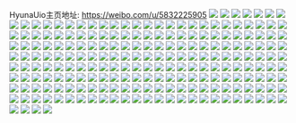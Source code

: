 HyunaUio主页地址: https://weibo.com/u/5832225905 
![](https://wx4.sinaimg.cn/mw2000/006mHqnLly1h9gbj3o18oj32c0340qv5.jpg) 
![](https://wx4.sinaimg.cn/mw2000/006mHqnLly1h9gbj10v75j32c0340qv6.jpg) 
![](https://wx4.sinaimg.cn/mw2000/006mHqnLly1h9gbjtrr66j327y2yju11.jpg) 
![](https://wx4.sinaimg.cn/mw2000/006mHqnLly1h9gbk19zx9j32662w87wk.jpg) 
![](https://wx4.sinaimg.cn/mw2000/006mHqnLly1h9gb81s3qmj32c0340qv5.jpg) 
![](https://wx4.sinaimg.cn/mw2000/006mHqnLly1h9f3i8bn3rj30ku0rsthf.jpg) 
![](https://wx4.sinaimg.cn/mw2000/006mHqnLly1h9d04jy5ivj32c0340b2b.jpg) 
![](https://wx4.sinaimg.cn/mw2000/006mHqnLly1h8vmz7um2bj323u35re82.jpg) 
![](https://wx4.sinaimg.cn/mw2000/006mHqnLly1h8vmyrfu4rj323u35s1ky.jpg) 
![](https://wx4.sinaimg.cn/mw2000/006mHqnLly1h8vmyy8oeyj323u35sb2a.jpg) 
![](https://wx4.sinaimg.cn/mw2000/006mHqnLly1h8vmz0hg74j323u35sqv5.jpg) 
![](https://wx4.sinaimg.cn/mw2000/006mHqnLly1h8vmyvbnzjj323u35se83.jpg) 
![](https://wx4.sinaimg.cn/mw2000/006mHqnLly1h8vmz3l4x8j323u35sb2a.jpg) 
![](https://wx4.sinaimg.cn/mw2000/006mHqnLly1h8vmzgjpk6j323u35skjm.jpg) 
![](https://wx4.sinaimg.cn/mw2000/006mHqnLly1h8vmzbpoczj324836ce82.jpg) 
![](https://wx4.sinaimg.cn/mw2000/006mHqnLly1h8vmyov769j323u35s4qr.jpg) 
![](https://wx4.sinaimg.cn/mw2000/006mHqnLly1h8t7ywcovdj31vt2ifu0y.jpg) 
![](https://wx4.sinaimg.cn/mw2000/006mHqnLly1h8t7z2cc8vj32c034iu0x.jpg) 
![](https://wx4.sinaimg.cn/mw2000/006mHqnLly1h8t7yrqw2uj31wg2j9b2a.jpg) 
![](https://wx4.sinaimg.cn/mw2000/006mHqnLly1h8t7zp5vryj320g2olqv6.jpg) 
![](https://wx4.sinaimg.cn/mw2000/006mHqnLly1h8t7zcwg02j313b1gfkj4.jpg) 
![](https://wx4.sinaimg.cn/mw2000/006mHqnLly1h8t7zj84f2j32af31w7wj.jpg) 
![](https://wx4.sinaimg.cn/mw2000/006mHqnLly1h8t7zaiwajj32c0340b2c.jpg) 
![](https://wx4.sinaimg.cn/mw2000/006mHqnLly1h8t7w7npizj32c0340e84.jpg) 
![](https://wx4.sinaimg.cn/mw2000/006mHqnLly1h8t5a2xr92j32c0340u0x.jpg) 
![](https://wx4.sinaimg.cn/mw2000/006mHqnLly1h8t5ame0egj31zy2nxe82.jpg) 
![](https://wx4.sinaimg.cn/mw2000/006mHqnLly1h8t59wyhkrj32c0340u0x.jpg) 
![](https://wx4.sinaimg.cn/mw2000/006mHqnLly1h8t5be7pq7j321b2pr4qr.jpg) 
![](https://wx4.sinaimg.cn/mw2000/006mHqnLly1h8t5af9ucpj326a2wbkjn.jpg) 
![](https://wx4.sinaimg.cn/mw2000/006mHqnLly1h8i65kuo7lj30wr14sqc4.jpg) 
![](https://wx4.sinaimg.cn/mw2000/006mHqnLly1h895uuey7jj32c0340kjl.jpg) 
![](https://wx4.sinaimg.cn/mw2000/006mHqnLly1h895uzut9fj32c0340x6p.jpg) 
![](https://wx4.sinaimg.cn/mw2000/006mHqnLly1h801pm4kdzj32c0340e81.jpg) 
![](https://wx4.sinaimg.cn/mw2000/006mHqnLly1h801pw0habj32c0340npd.jpg) 
![](https://wx4.sinaimg.cn/mw2000/006mHqnLly1h801pra3gsj32c0340u0x.jpg) 
![](https://wx4.sinaimg.cn/mw2000/006mHqnLly1h801pjg1ufj32c0340hdt.jpg) 
![](https://wx4.sinaimg.cn/mw2000/006mHqnLly1h7penh1fd4j31sc2dsnpe.jpg) 
![](https://wx4.sinaimg.cn/mw2000/006mHqnLly1h7o8g3mr4uj33402c0u0x.jpg) 
![](https://wx4.sinaimg.cn/mw2000/006mHqnLly1h7o8g53xxxj33402c01ky.jpg) 
![](https://wx4.sinaimg.cn/mw2000/006mHqnLly1h7o8g6i4ryj33402c01ky.jpg) 
![](https://wx4.sinaimg.cn/mw2000/006mHqnLly1h7o8geg0m6j33402c0qv5.jpg) 
![](https://wx4.sinaimg.cn/mw2000/006mHqnLly1h7o8g7w2whj33402c0kjl.jpg) 
![](https://wx4.sinaimg.cn/mw2000/006mHqnLly1h7o8gaj4krj33402c04qq.jpg) 
![](https://wx4.sinaimg.cn/mw2000/006mHqnLly1h7o8gc06gaj33402c01ky.jpg) 
![](https://wx4.sinaimg.cn/mw2000/006mHqnLly1h7o8gdagrcj33402c0qv5.jpg) 
![](https://wx4.sinaimg.cn/mw2000/006mHqnLly1h7o8gg7mvgj33402c04qq.jpg) 
![](https://wx4.sinaimg.cn/mw2000/006mHqnLly1h7o8gjeoaij33402c07wi.jpg) 
![](https://wx4.sinaimg.cn/mw2000/006mHqnLly1h7mjarw4h7j32c0340gr5.jpg) 
![](https://wx4.sinaimg.cn/mw2000/006mHqnLly1h7j2ym5eoyj316o1kw1kx.jpg) 
![](https://wx4.sinaimg.cn/mw2000/006mHqnLly1h7j2ytrrhqj31m725mx6p.jpg) 
![](https://wx4.sinaimg.cn/mw2000/006mHqnLly1h7j2yq6cxpj312b1f2k51.jpg) 
![](https://wx4.sinaimg.cn/mw2000/006mHqnLly1h7j2yye884j32c033cqv6.jpg) 
![](https://wx4.sinaimg.cn/mw2000/006mHqnLly1h785669r8hj31qy0zgmzo.jpg) 
![](https://wx4.sinaimg.cn/mw2000/006mHqnLly1h78565emoqj31qy0zgtav.jpg) 
![](https://wx4.sinaimg.cn/mw2000/006mHqnLly1h6xwft64djj324m2u449c.jpg) 
![](https://wx4.sinaimg.cn/mw2000/006mHqnLly1h6xwfrg8xhj31ro2cc10j.jpg) 
![](https://wx4.sinaimg.cn/mw2000/006mHqnLly1h6xwfv80hpj32c03401ic.jpg) 
![](https://wx4.sinaimg.cn/mw2000/006mHqnLly1h6xwfxy04cj326o2wvtmj.jpg) 
![](https://wx4.sinaimg.cn/mw2000/006mHqnLly1h6xwfzrsxuj32c0340gzh.jpg) 
![](https://wx4.sinaimg.cn/mw2000/006mHqnLly1h6xwg27nw2j322o2rkkjn.jpg) 
![](https://wx4.sinaimg.cn/mw2000/006mHqnLly1h6xwg3yy5bj31sc2dsnhx.jpg) 
![](https://wx4.sinaimg.cn/mw2000/006mHqnLly1h6vvx4jkxij30rr0kegp8.jpg) 
![](https://wx4.sinaimg.cn/mw2000/006mHqnLly1h6vvx3zgd9j30sg0l67av.jpg) 
![](https://wx4.sinaimg.cn/mw2000/006mHqnLly1h6sekk4qk5j32c0340npd.jpg) 
![](https://wx4.sinaimg.cn/mw2000/006mHqnLly1h6ntky0zuej30wr0wrn0i.jpg) 
![](https://wx4.sinaimg.cn/mw2000/006mHqnLly1h6hwu3a2e4j32522usdjh.jpg) 
![](https://wx4.sinaimg.cn/mw2000/006mHqnLly1h6hwtx9yraj31sc2dsx6p.jpg) 
![](https://wx4.sinaimg.cn/mw2000/006mHqnLly1h6hwtyhq9xj327e2xv795.jpg) 
![](https://wx4.sinaimg.cn/mw2000/006mHqnLly1h6hwtvg8ncj31kw23uu0x.jpg) 
![](https://wx4.sinaimg.cn/mw2000/006mHqnLly1h6hwtnwn5rj325e2v7n4z.jpg) 
![](https://wx4.sinaimg.cn/mw2000/006mHqnLly1h6hwtmhka7j31zt2nr4qq.jpg) 
![](https://wx4.sinaimg.cn/mw2000/006mHqnLly1h6hwtrv84wj316o1kwtpg.jpg) 
![](https://wx4.sinaimg.cn/mw2000/006mHqnLly1h6hwtr0vb0j31nq27n4qr.jpg) 
![](https://wx4.sinaimg.cn/mw2000/006mHqnLly1h6hwts8vuvj30wk17fk2l.jpg) 
![](https://wx4.sinaimg.cn/mw2000/006mHqnLly1h6hwu08u1oj32at32f7wi.jpg) 
![](https://wx4.sinaimg.cn/mw2000/006mHqnLly1h6hwu28352j326p2wxk8a.jpg) 
![](https://wx4.sinaimg.cn/mw2000/006mHqnLly1h6ef2uu2q9j30wr1z0kgw.jpg) 
![](https://wx4.sinaimg.cn/mw2000/006mHqnLly1h6c7zd6rr5j30wr0w6ju4.jpg) 
![](https://wx4.sinaimg.cn/mw2000/006mHqnLly1h6c821pejwj328m2y47wj.jpg) 
![](https://wx4.sinaimg.cn/mw2000/006mHqnLly1h6c8239abbj317r1mc4qp.jpg) 
![](https://wx4.sinaimg.cn/mw2000/006mHqnLly1h6c812bmyxj328o2zke83.jpg) 
![](https://wx4.sinaimg.cn/mw2000/006mHqnLly1h6c8258b1wj317r1mc4qp.jpg) 
![](https://wx4.sinaimg.cn/mw2000/006mHqnLly1h69vypyajej32c03404qp.jpg) 
![](https://wx4.sinaimg.cn/mw2000/006mHqnLly1h69vyqynnqj32c0340npd.jpg) 
![](https://wx4.sinaimg.cn/mw2000/006mHqnLly1h69vyt8hfvj32c03401kz.jpg) 
![](https://wx4.sinaimg.cn/mw2000/006mHqnLly1h67g7zx8mrj32c03407wj.jpg) 
![](https://wx4.sinaimg.cn/mw2000/006mHqnLly1h647wj98xvj322o2rku0x.jpg) 
![](https://wx4.sinaimg.cn/mw2000/006mHqnLly1h647wdqhhmj32c0351qv6.jpg) 
![](https://wx4.sinaimg.cn/mw2000/006mHqnLly1h647wo87zoj32442thn0s.jpg) 
![](https://wx4.sinaimg.cn/mw2000/006mHqnLly1h647wk10x2j30q70yx486.jpg) 
![](https://wx4.sinaimg.cn/mw2000/006mHqnLly1h647wgd4dwj325h2vce82.jpg) 
![](https://wx4.sinaimg.cn/mw2000/006mHqnLly1h647x4weltj323v2t54qq.jpg) 
![](https://wx4.sinaimg.cn/mw2000/006mHqnLly1h647x8qklxj31u92gce83.jpg) 
![](https://wx4.sinaimg.cn/mw2000/006mHqnLly1h647x3q9d0j31yq2mbdll.jpg) 
![](https://wx4.sinaimg.cn/mw2000/006mHqnLly1h647wmokynj32c0340u0x.jpg) 
![](https://wx4.sinaimg.cn/mw2000/006mHqnLly1h647wrjwv1j31xt2l47wi.jpg) 
![](https://wx4.sinaimg.cn/mw2000/006mHqnLly1h605rpjc2hj31l1241tiu.jpg) 
![](https://wx4.sinaimg.cn/mw2000/006mHqnLly1h605rpugbcj30px11qwge.jpg) 
![](https://wx4.sinaimg.cn/mw2000/006mHqnLly1h5vl3iodb4j31sd2dtnnt.jpg) 
![](https://wx4.sinaimg.cn/mw2000/006mHqnLly1h5vl4dftwqj3294305b2a.jpg) 
![](https://wx4.sinaimg.cn/mw2000/006mHqnLly1h5vl3nsgooj31yk2m5hdt.jpg) 
![](https://wx4.sinaimg.cn/mw2000/006mHqnLly1h5vl4mgk1aj325a2v1b29.jpg) 
![](https://wx4.sinaimg.cn/mw2000/006mHqnLly1h5vn201voaj32bq35rnpf.jpg) 
![](https://wx4.sinaimg.cn/mw2000/006mHqnLly1h5vl5ly3ppj32bk33eb2b.jpg) 
![](https://wx4.sinaimg.cn/mw2000/006mHqnLly1h5vl64fmroj322v2rtwly.jpg) 
![](https://wx4.sinaimg.cn/mw2000/006mHqnLly1h5vn2dla2ej328p2zmnpd.jpg) 
![](https://wx4.sinaimg.cn/mw2000/006mHqnLly1h5jxg61fgwj325b2v34qq.jpg) 
![](https://wx4.sinaimg.cn/mw2000/006mHqnLly1h5izqnvddlj327h2xynpf.jpg) 
![](https://wx4.sinaimg.cn/mw2000/006mHqnLly1h5izqvhri1j30u0140dsl.jpg) 
![](https://wx4.sinaimg.cn/mw2000/006mHqnLly1h5izqs5iqqj32aw33zhdw.jpg) 
![](https://wx4.sinaimg.cn/mw2000/006mHqnLly1h5izqyw619j32b833zqv6.jpg) 
![](https://wx4.sinaimg.cn/mw2000/006mHqnLly1h5izqxkt0qj32c0341npd.jpg) 
![](https://wx4.sinaimg.cn/mw2000/006mHqnLly1h5izqw98m4j31u72ga1kx.jpg) 
![](https://wx4.sinaimg.cn/mw2000/006mHqnLly1h5izqusyc3j32c03401l0.jpg) 
![](https://wx4.sinaimg.cn/mw2000/006mHqnLly1h5izr00z2wj326e2wjnpd.jpg) 
![](https://wx4.sinaimg.cn/mw2000/006mHqnLly1h5izql6w6pj31v12he1ky.jpg) 
![](https://wx4.sinaimg.cn/mw2000/006mHqnLly1h5i21x0tlvj31sc2ds1kx.jpg) 
![](https://wx4.sinaimg.cn/mw2000/006mHqnLly1h5i220i8orj31sc2dsqv5.jpg) 
![](https://wx4.sinaimg.cn/mw2000/006mHqnLly1h5chg62oahj30u0147qa2.jpg) 
![](https://wx4.sinaimg.cn/mw2000/006mHqnLly1h56mkyhsbxj30mw08f0tr.jpg) 
![](https://wx4.sinaimg.cn/mw2000/006mHqnLly1h56mkypml6j30n008fdhe.jpg) 
![](https://wx4.sinaimg.cn/mw2000/006mHqnLly1h55m3q7awdj327k2y37wj.jpg) 
![](https://wx4.sinaimg.cn/mw2000/006mHqnLly1h55m3tegk7j328c2z3npe.jpg) 
![](https://wx4.sinaimg.cn/mw2000/006mHqnLly1h55m3xpyarj328k3021ky.jpg) 
![](https://wx4.sinaimg.cn/mw2000/006mHqnLly1h55m3ep4e3j32c0340e83.jpg) 
![](https://wx4.sinaimg.cn/mw2000/006mHqnLly1h5425ywa11j31vm2i5e82.jpg) 
![](https://wx4.sinaimg.cn/mw2000/006mHqnLly1h54269rf1uj329z31bu10.jpg) 
![](https://wx4.sinaimg.cn/mw2000/006mHqnLly1h5426jwuobj32c0341u0y.jpg) 
![](https://wx4.sinaimg.cn/mw2000/006mHqnLly1h5426p2yw7j327s2yehdu.jpg) 
![](https://wx4.sinaimg.cn/mw2000/006mHqnLly1h5426yr0d3j32c03407wj.jpg) 
![](https://wx4.sinaimg.cn/mw2000/006mHqnLly1h54276ldhoj3295307x6q.jpg) 
![](https://wx4.sinaimg.cn/mw2000/006mHqnLly1h54259w1wtj32032o57wi.jpg) 
![](https://wx4.sinaimg.cn/mw2000/006mHqnLly1h5427d9v7wj32c0340u0y.jpg) 
![](https://wx4.sinaimg.cn/mw2000/006mHqnLly1h4ylcpt2byj31kw2dckij.jpg) 
![](https://wx4.sinaimg.cn/mw2000/006mHqnLly1h4ylcowdwxj31kw2dcqv5.jpg) 
![](https://wx4.sinaimg.cn/mw2000/006mHqnLly1h4ylctlcjmj31kw2dcno8.jpg) 
![](https://wx4.sinaimg.cn/mw2000/006mHqnLly1h4ylcr3kpyj31k429ykjl.jpg) 
![](https://wx4.sinaimg.cn/mw2000/006mHqnLly1h4ylcshvd5j32dc1kw7wh.jpg) 
![](https://wx4.sinaimg.cn/mw2000/006mHqnLly1h4ylcnlcapj31kw2dce81.jpg) 
![](https://wx4.sinaimg.cn/mw2000/006mHqnLly1h4xz2c3drmj30wi0v0tcc.jpg) 
![](https://wx4.sinaimg.cn/mw2000/006mHqnLly1h4ugpnd7nxj32c0341hdw.jpg) 
![](https://wx4.sinaimg.cn/mw2000/006mHqnLly1h4ugpjf65yj327j2y1hdv.jpg) 
![](https://wx4.sinaimg.cn/mw2000/006mHqnLly1h4ugpoi8dej320k2oq1ky.jpg) 
![](https://wx4.sinaimg.cn/mw2000/006mHqnLly1h4ugpt69o2j327d2xuu0y.jpg) 
![](https://wx4.sinaimg.cn/mw2000/006mHqnLly1h4ugq1sfbij315o334npd.jpg) 
![](https://wx4.sinaimg.cn/mw2000/006mHqnLly1h4ugpqodl2j32c034xnpd.jpg) 
![](https://wx4.sinaimg.cn/mw2000/006mHqnLly1h4ugpbiycuj30qe0qe44q.jpg) 
![](https://wx4.sinaimg.cn/mw2000/006mHqnLly1h4ugptsmtnj30wi0wiaml.jpg) 
![](https://wx4.sinaimg.cn/mw2000/006mHqnLly1h4spx5e8fwj30u01407bc.jpg) 
![](https://wx4.sinaimg.cn/mw2000/006mHqnLly1h4spx76ejej329h2t7npe.jpg) 
![](https://wx4.sinaimg.cn/mw2000/006mHqnLly1h4reyea986j32c0340hdt.jpg) 
![](https://wx4.sinaimg.cn/mw2000/006mHqnLly1h4qg81i4ulj32532usqv7.jpg) 
![](https://wx4.sinaimg.cn/mw2000/006mHqnLly1h4qg7mqufej32c03404qr.jpg) 
![](https://wx4.sinaimg.cn/mw2000/006mHqnLly1h4qg7nymeyj32422tfu0x.jpg) 
![](https://wx4.sinaimg.cn/mw2000/006mHqnLly1h4qg7qaa26j31j021c1kx.jpg) 
![](https://wx4.sinaimg.cn/mw2000/006mHqnLly1h4qg7jc871j32bx294qv7.jpg) 
![](https://wx4.sinaimg.cn/mw2000/006mHqnLly1h4qg7t5rrqj32c03401ky.jpg) 
![](https://wx4.sinaimg.cn/mw2000/006mHqnLly1h4p1j905c0j31sc2dskjl.jpg) 
![](https://wx4.sinaimg.cn/mw2000/006mHqnLly1h4o5i0lgaoj313l1gsk6c.jpg) 
![](https://wx4.sinaimg.cn/mw2000/006mHqnLly1h4o5i42b8qj33402g6x6q.jpg) 
![](https://wx4.sinaimg.cn/mw2000/006mHqnLly1h4o5i66gl9j31sp2ernpd.jpg) 
![](https://wx4.sinaimg.cn/mw2000/006mHqnLly1h4o5i23zhvj33402c0hdu.jpg) 
![](https://wx4.sinaimg.cn/mw2000/006mHqnLly1h4o5i0xypej31231fytm4.jpg) 
![](https://wx4.sinaimg.cn/mw2000/006mHqnLly1h4o5i05n2xj33402c0e82.jpg) 
![](https://wx4.sinaimg.cn/mw2000/006mHqnLly1h4jlaqbnalj322c2r4qv6.jpg) 
![](https://wx4.sinaimg.cn/mw2000/006mHqnLly1h4jlasxd4pj32c0341u0y.jpg) 
![](https://wx4.sinaimg.cn/mw2000/006mHqnLly1h4jlavqyqmj31xv2l57wi.jpg) 
![](https://wx4.sinaimg.cn/mw2000/006mHqnLly1h4jlamkt3jj32c0341kjn.jpg) 
![](https://wx4.sinaimg.cn/mw2000/006mHqnLly1h4jlay7u2nj32c0340x6p.jpg) 
![](https://wx4.sinaimg.cn/mw2000/006mHqnLly1h4fgj2p54wj30s20tatch.jpg) 
![](https://wx4.sinaimg.cn/mw2000/006mHqnLly1h4ec24rb7tj325o2vkhdu.jpg) 
![](https://wx4.sinaimg.cn/mw2000/006mHqnLly1h4ec233pvsj320n2ovx6q.jpg) 
![](https://wx4.sinaimg.cn/mw2000/006mHqnLly1h4ec28hie8j32132phb2a.jpg) 
![](https://wx4.sinaimg.cn/mw2000/006mHqnLly1h4ec2g6ojqj329j30qx6q.jpg) 
![](https://wx4.sinaimg.cn/mw2000/006mHqnLly1h4ec1xvf4jj32c0340x6q.jpg) 
![](https://wx4.sinaimg.cn/mw2000/006mHqnLly1h494cz2b4oj32c0340b2a.jpg) 
![](https://wx4.sinaimg.cn/mw2000/006mHqnLly1h494cu0qwlj326n2wukjm.jpg) 
![](https://wx4.sinaimg.cn/mw2000/006mHqnLly1h494d4acpej32c03401ky.jpg) 
![](https://wx4.sinaimg.cn/mw2000/006mHqnLly1h494daae8gj32582uzx6p.jpg) 
![](https://wx4.sinaimg.cn/mw2000/006mHqnLly1h494dm1oehj32c03401kz.jpg) 
![](https://wx4.sinaimg.cn/mw2000/006mHqnLly1h41w9x58fvj32c0340qv8.jpg) 
![](https://wx4.sinaimg.cn/mw2000/006mHqnLly1h41w9y8x99j31vy2ilu0x.jpg) 
![](https://wx4.sinaimg.cn/mw2000/006mHqnLly1h41w9tq41bj32c0340kjn.jpg) 
![](https://wx4.sinaimg.cn/mw2000/006mHqnLly1h41w9oa3jkj31fj1wpnpd.jpg) 
![](https://wx4.sinaimg.cn/mw2000/006mHqnLly1h41wa6gdpkj31ye2lve82.jpg) 
![](https://wx4.sinaimg.cn/mw2000/006mHqnLly1h41w9zbxoqj32562uvhdu.jpg) 
![](https://wx4.sinaimg.cn/mw2000/006mHqnLly1h41wa07w2ij31wp2jl1ky.jpg) 
![](https://wx4.sinaimg.cn/mw2000/006mHqnLly1h41wa45b2zj32c0340qv6.jpg) 
![](https://wx4.sinaimg.cn/mw2000/006mHqnLly1h41wa159tuj31vb2hre82.jpg) 
![](https://wx4.sinaimg.cn/mw2000/006mHqnLly1h41wa56isdj30uk5nqe82.jpg) 
![](https://wx4.sinaimg.cn/mw2000/006mHqnLly1h41wa7gqc1j325j2vd1kz.jpg) 
![](https://wx4.sinaimg.cn/mw2000/006mHqnLly1h41w9qszi1j32c0340qv7.jpg) 
![](https://wx4.sinaimg.cn/mw2000/006mHqnLly1h410u1v3wjj32c033zx6q.jpg) 
![](https://wx4.sinaimg.cn/mw2000/006mHqnLly1h410trclcoj32c03407wj.jpg) 
![](https://wx4.sinaimg.cn/mw2000/006mHqnLly1h410tz86lkj32c0340qv6.jpg) 
![](https://wx4.sinaimg.cn/mw2000/006mHqnLly1h410tt8av6j31qj2bex6p.jpg) 
![](https://wx4.sinaimg.cn/mw2000/006mHqnLly1h410tm3kthj32612w1kjm.jpg) 
![](https://wx4.sinaimg.cn/mw2000/006mHqnLly1h410tkudk6j32302s0b29.jpg) 
![](https://wx4.sinaimg.cn/mw2000/006mHqnLly1h410u2i1evj30wi16xwzu.jpg) 
![](https://wx4.sinaimg.cn/mw2000/006mHqnLly1h410tu4qo2j325l25lu0x.jpg) 
![](https://wx4.sinaimg.cn/mw2000/006mHqnLly1h410u2sa23j30wi0witfc.jpg) 
![](https://wx4.sinaimg.cn/mw2000/006mHqnLly1h3zyzt040gj30wi0wiqad.jpg) 
![](https://wx4.sinaimg.cn/mw2000/006mHqnLly1h3zyztivh6j30wi0wijvx.jpg) 
![](https://wx4.sinaimg.cn/mw2000/006mHqnLly1h3ys64spq8j31y02lc4qp.jpg) 
![](https://wx4.sinaimg.cn/mw2000/006mHqnLly1h3ys5yjsfgj322u2qfb29.jpg) 
![](https://wx4.sinaimg.cn/mw2000/006mHqnLly1h3ys5rznowj32332s47wj.jpg) 
![](https://wx4.sinaimg.cn/mw2000/006mHqnLly1h3ys60z1s2j31jf21w7wh.jpg) 
![](https://wx4.sinaimg.cn/mw2000/006mHqnLly1h3ys5v1lfgj32c0340x6p.jpg) 
![](https://wx4.sinaimg.cn/mw2000/006mHqnLly1h3ys588f53j322f2r8kjm.jpg) 
![](https://wx4.sinaimg.cn/mw2000/006mHqnLly1h3ys669wqmj324j2u14qp.jpg) 
![](https://wx4.sinaimg.cn/mw2000/006mHqnLly1h3whxq8ouqj30wi1yc4qp.jpg) 
